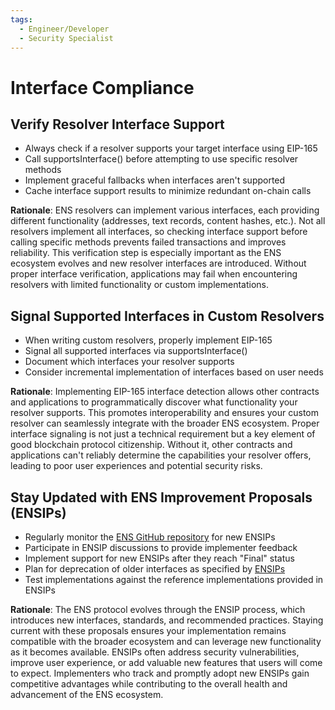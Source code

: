 ```yaml
---
tags:
  - Engineer/Developer
  - Security Specialist
---
```


# Interface Compliance

## Verify Resolver Interface Support
- Always check if a resolver supports your target interface using EIP-165
- Call supportsInterface() before attempting to use specific resolver methods
- Implement graceful fallbacks when interfaces aren't supported
- Cache interface support results to minimize redundant on-chain calls

**Rationale**: ENS resolvers can implement various interfaces, each providing different functionality (addresses, text records, content hashes, etc.). Not all resolvers implement all interfaces, so checking interface support before calling specific methods prevents failed transactions and improves reliability. This verification step is especially important as the ENS ecosystem evolves and new resolver interfaces are introduced. Without proper interface verification, applications may fail when encountering resolvers with limited functionality or custom implementations.

## Signal Supported Interfaces in Custom Resolvers
- When writing custom resolvers, properly implement EIP-165
- Signal all supported interfaces via supportsInterface()
- Document which interfaces your resolver supports
- Consider incremental implementation of interfaces based on user needs

**Rationale**: Implementing EIP-165 interface detection allows other contracts and applications to programmatically discover what functionality your resolver supports. This promotes interoperability and ensures your custom resolver can seamlessly integrate with the broader ENS ecosystem. Proper interface signaling is not just a technical requirement but a key element of good blockchain protocol citizenship. Without it, other contracts and applications can't reliably determine the capabilities your resolver offers, leading to poor user experiences and potential security risks.

## Stay Updated with ENS Improvement Proposals (ENSIPs)
- Regularly monitor the [ENS GitHub repository](https://github.com/ensdomains/ensips) for new ENSIPs
- Participate in ENSIP discussions to provide implementer feedback
- Implement support for new ENSIPs after they reach "Final" status
- Plan for deprecation of older interfaces as specified by [ENSIPs](https://docs.ens.domains/ensip/)
- Test implementations against the reference implementations provided in ENSIPs

**Rationale**: The ENS protocol evolves through the ENSIP process, which introduces new interfaces, standards, and recommended practices. Staying current with these proposals ensures your implementation remains compatible with the broader ecosystem and can leverage new functionality as it becomes available. ENSIPs often address security vulnerabilities, improve user experience, or add valuable new features that users will come to expect. Implementers who track and promptly adopt new ENSIPs gain competitive advantages while contributing to the overall health and advancement of the ENS ecosystem.

